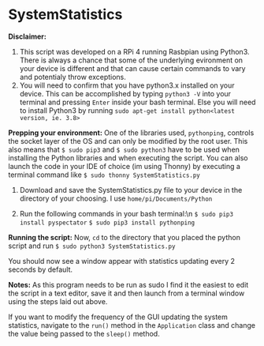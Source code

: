# SystemStatistics

<b>Disclaimer:</b>
1) This script was developed on a RPi 4 running Rasbpian using Python3. 
There is always a chance that some of the underlying evironment on your device is different and that can cause certain commands to vary and potentialy throw exceptions. 
2) You will need to confirm that you have python3.x installed on your device. 
This can be accomplished by typing `python3 -V` into your terminal and pressing `Enter` inside your bash terminal. 
Else you will need to install Python3 by running `sudo apt-get install python<latest version, ie. 3.8>`

<b>Prepping your environment:</b>
One of the libraries used, `pythonping`, controls the socket layer of the OS and can only be modified by the root user. This also means that `$ sudo pip3` and `$ sudo python3` have to be used when installing the Python libraries and when executing the script. You can also launch the code in your IDE of choice (im using Thonny) by executing a terminal command like
`$ sudo thonny SystemStatistics.py`

1) Download and save the SystemStatistics.py file to your device in the directory of your choosing. I use   `home/pi/Documents/Python`

2) Run the following commands in your bash terminal:\n
`$ sudo pip3 install pyspectator`
`$ sudo pip3 install pythonping`


<b>Running the script:</b>
Now, `cd` to the directory that you placed the python script and run `$ sudo python3 SystemStatistics.py` 

You should now see a window appear with statistics updating every 2 seconds by default.

<b>Notes:</b>
As this program needs to be run as sudo I find it the easiest to edit the script in a text editor, save it and then launch from a terminal window using the steps laid out above.

If you want to modify the frequency of the GUI updating the system statistics, navigate to the `run()` method in the `Application` class and change the value being passed to the `sleep()` method.
